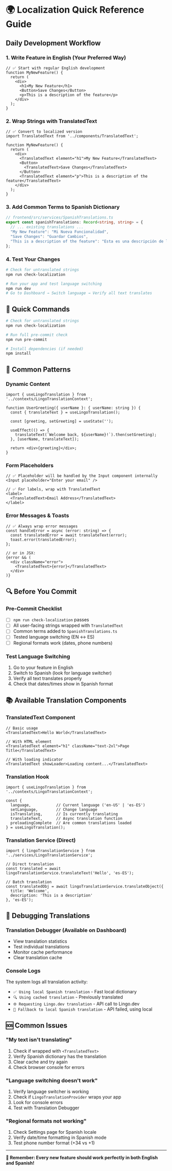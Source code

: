 # 🌍 Localization Quick Reference Guide

## Daily Development Workflow

### 1. **Write Feature in English** (Your Preferred Way)
```tsx
// ✅ Start with regular English development
function MyNewFeature() {
  return (
    <div>
      <h1>My New Feature</h1>
      <Button>Save Changes</Button>
      <p>This is a description of the feature</p>
    </div>
  );
}
```

### 2. **Wrap Strings with TranslatedText**
```tsx
// ✅ Convert to localized version
import TranslatedText from '../components/TranslatedText';

function MyNewFeature() {
  return (
    <div>
      <TranslatedText element="h1">My New Feature</TranslatedText>
      <Button>
        <TranslatedText>Save Changes</TranslatedText>
      </Button>
      <TranslatedText element="p">This is a description of the feature</TranslatedText>
    </div>
  );
}
```

### 3. **Add Common Terms to Spanish Dictionary**
```typescript
// frontend/src/services/SpanishTranslations.ts
export const spanishTranslations: Record<string, string> = {
  // ... existing translations ...
  "My New Feature": "Mi Nueva Funcionalidad",
  "Save Changes": "Guardar Cambios",
  "This is a description of the feature": "Esta es una descripción de la funcionalidad"
};
```

### 4. **Test Your Changes**
```bash
# Check for untranslated strings
npm run check-localization

# Run your app and test language switching
npm run dev
# Go to Dashboard → Switch language → Verify all text translates
```

## 🚀 Quick Commands

```bash
# Check for untranslated strings
npm run check-localization

# Run full pre-commit check
npm run pre-commit

# Install dependencies (if needed)
npm install
```

## 🎯 Common Patterns

### Dynamic Content
```tsx
import { useLingoTranslation } from '../contexts/LingoTranslationContext';

function UserGreeting({ userName }: { userName: string }) {
  const { translateText } = useLingoTranslation();
  
  const [greeting, setGreeting] = useState('');
  
  useEffect(() => {
    translateText(`Welcome back, ${userName}!`).then(setGreeting);
  }, [userName, translateText]);
  
  return <div>{greeting}</div>;
}
```

### Form Placeholders
```tsx
// ✅ Placeholder will be handled by the Input component internally
<Input placeholder="Enter your email" />

// ✅ For labels, wrap with TranslatedText
<label>
  <TranslatedText>Email Address</TranslatedText>
</label>
```

### Error Messages & Toasts
```tsx
// ✅ Always wrap error messages
const handleError = async (error: string) => {
  const translatedError = await translateText(error);
  toast.error(translatedError);
};

// or in JSX:
{error && (
  <div className="error">
    <TranslatedText>{error}</TranslatedText>
  </div>
)}
```

## 🔍 Before You Commit

### Pre-Commit Checklist
- [ ] `npm run check-localization` passes
- [ ] All user-facing strings wrapped with `TranslatedText`
- [ ] Common terms added to `SpanishTranslations.ts`
- [ ] Tested language switching (EN ↔ ES)
- [ ] Regional formats work (dates, phone numbers)

### Test Language Switching
1. Go to your feature in English
2. Switch to Spanish (look for language switcher)
3. Verify all text translates properly
4. Check that dates/times show in Spanish format

## 📚 Available Translation Components

### TranslatedText Component
```tsx
// Basic usage
<TranslatedText>Hello World</TranslatedText>

// With HTML element
<TranslatedText element="h1" className="text-2xl">Page Title</TranslatedText>

// With loading indicator
<TranslatedText showLoader>Loading content...</TranslatedText>
```

### Translation Hook
```tsx
import { useLingoTranslation } from '../contexts/LingoTranslationContext';

const { 
  language,           // Current language ('en-US' | 'es-ES')
  setLanguage,        // Change language
  isTranslating,      // Is currently translating
  translateText,      // Async translation function
  preloadingComplete  // Are common translations loaded
} = useLingoTranslation();
```

### Translation Service (Direct)
```tsx
import { lingoTranslationService } from '../services/LingoTranslationService';

// Direct translation
const translated = await lingoTranslationService.translateText('Hello', 'es-ES');

// Batch translation
const translatedObj = await lingoTranslationService.translateObject({
  title: 'Welcome',
  description: 'This is a description'
}, 'es-ES');
```

## 🐛 Debugging Translations

### Translation Debugger (Available on Dashboard)
- View translation statistics
- Test individual translations
- Monitor cache performance
- Clear translation cache

### Console Logs
The system logs all translation activity:
- `✅ Using local Spanish translation` - Fast local dictionary
- `🔍 Using cached translation` - Previously translated
- `🌐 Requesting Lingo.dev translation` - API call to Lingo.dev
- `🔄 Fallback to local Spanish translation` - API failed, using local

## 🆘 Common Issues

### "My text isn't translating"
1. Check if wrapped with `<TranslatedText>`
2. Verify Spanish dictionary has the translation
3. Clear cache and try again
4. Check browser console for errors

### "Language switching doesn't work"
1. Verify language switcher is working
2. Check if `LingoTranslationProvider` wraps your app
3. Look for console errors
4. Test with Translation Debugger

### "Regional formats not working"
1. Check Settings page for Spanish locale
2. Verify date/time formatting in Spanish mode
3. Test phone number format (+34 vs +1)

---

**🎯 Remember: Every new feature should work perfectly in both English and Spanish!** 